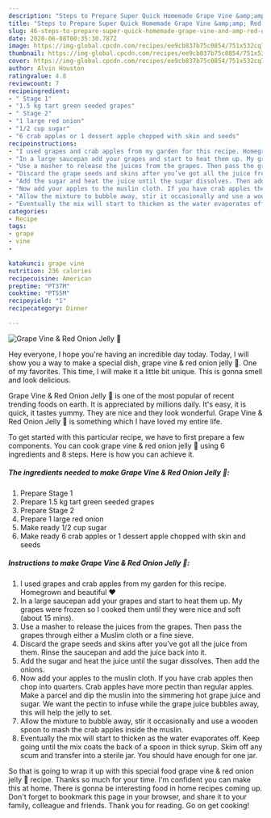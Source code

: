 ```yaml
---
description: "Steps to Prepare Super Quick Homemade Grape Vine &amp;amp; Red Onion Jelly 🍇"
title: "Steps to Prepare Super Quick Homemade Grape Vine &amp;amp; Red Onion Jelly 🍇"
slug: 46-steps-to-prepare-super-quick-homemade-grape-vine-and-amp-red-onion-jelly
date: 2020-06-08T00:35:30.787Z
image: https://img-global.cpcdn.com/recipes/ee9cb837b75c0854/751x532cq70/grape-vine-red-onion-jelly-🍇-recipe-main-photo.jpg
thumbnail: https://img-global.cpcdn.com/recipes/ee9cb837b75c0854/751x532cq70/grape-vine-red-onion-jelly-🍇-recipe-main-photo.jpg
cover: https://img-global.cpcdn.com/recipes/ee9cb837b75c0854/751x532cq70/grape-vine-red-onion-jelly-🍇-recipe-main-photo.jpg
author: Alvin Houston
ratingvalue: 4.8
reviewcount: 7
recipeingredient:
- " Stage 1"
- "1.5 kg tart green seeded grapes"
- " Stage 2"
- "1 large red onion"
- "1/2 cup sugar"
- "6 crab apples or 1 dessert apple chopped with skin and seeds"
recipeinstructions:
- "I used grapes and crab apples from my garden for this recipe. Homegrown and beautiful ❤️"
- "In a large saucepan add your grapes and start to heat them up. My grapes were frozen so I cooked them until they were nice and soft (about 15 mins)."
- "Use a masher to release the juices from the grapes. Then pass the grapes through either a Muslim cloth or a fine sieve."
- "Discard the grape seeds and skins after you’ve got all the juice from them. Rinse the saucepan and add the juice back into it."
- "Add the sugar and heat the juice until the sugar dissolves. Then add the onions."
- "Now add your apples to the muslin cloth. If you have crab apples then chop into quarters. Crab apples have more pectin than regular apples. Make a parcel and dip the muslin into the simmering hot grape juice and sugar. We want the pectin to infuse while the grape juice bubbles away, this will help the jelly to set."
- "Allow the mixture to bubble away, stir it occasionally and use a wooden spoon to mash the crab apples inside the muslin."
- "Eventually the mix will start to thicken as the water evaporates off. Keep going until the mix coats the back of a spoon in thick syrup. Skim off any scum and transfer into a sterile jar. You should have enough for one jar."
categories:
- Recipe
tags:
- grape
- vine
- 

katakunci: grape vine  
nutrition: 236 calories
recipecuisine: American
preptime: "PT37M"
cooktime: "PT55M"
recipeyield: "1"
recipecategory: Dinner

---
```



![Grape Vine &amp; Red Onion Jelly 🍇](https://img-global.cpcdn.com/recipes/ee9cb837b75c0854/751x532cq70/grape-vine-red-onion-jelly-🍇-recipe-main-photo.jpg)

Hey everyone, I hope you're having an incredible day today. Today, I will show you a way to make a special dish, grape vine &amp; red onion jelly 🍇. One of my favorites. This time, I will make it a little bit unique. This is gonna smell and look delicious.

Grape Vine &amp; Red Onion Jelly 🍇 is one of the most popular of recent trending foods on earth. It is appreciated by millions daily. It's easy, it is quick, it tastes yummy. They are nice and they look wonderful. Grape Vine &amp; Red Onion Jelly 🍇 is something which I have loved my entire life.




To get started with this particular recipe, we have to first prepare a few components. You can cook grape vine &amp; red onion jelly 🍇 using 6 ingredients and 8 steps. Here is how you can achieve it.

<!--inarticleads1-->

##### The ingredients needed to make Grape Vine &amp; Red Onion Jelly 🍇:

1. Prepare  Stage 1
1. Prepare 1.5 kg tart green seeded grapes
1. Prepare  Stage 2
1. Prepare 1 large red onion
1. Make ready 1/2 cup sugar
1. Make ready 6 crab apples or 1 dessert apple chopped with skin and seeds




<!--inarticleads2-->

##### Instructions to make Grape Vine &amp; Red Onion Jelly 🍇:

1. I used grapes and crab apples from my garden for this recipe. Homegrown and beautiful ❤️
1. In a large saucepan add your grapes and start to heat them up. My grapes were frozen so I cooked them until they were nice and soft (about 15 mins).
1. Use a masher to release the juices from the grapes. Then pass the grapes through either a Muslim cloth or a fine sieve.
1. Discard the grape seeds and skins after you’ve got all the juice from them. Rinse the saucepan and add the juice back into it.
1. Add the sugar and heat the juice until the sugar dissolves. Then add the onions.
1. Now add your apples to the muslin cloth. If you have crab apples then chop into quarters. Crab apples have more pectin than regular apples. Make a parcel and dip the muslin into the simmering hot grape juice and sugar. We want the pectin to infuse while the grape juice bubbles away, this will help the jelly to set.
1. Allow the mixture to bubble away, stir it occasionally and use a wooden spoon to mash the crab apples inside the muslin.
1. Eventually the mix will start to thicken as the water evaporates off. Keep going until the mix coats the back of a spoon in thick syrup. Skim off any scum and transfer into a sterile jar. You should have enough for one jar.




So that is going to wrap it up with this special food grape vine &amp; red onion jelly 🍇 recipe. Thanks so much for your time. I'm confident you can make this at home. There is gonna be interesting food in home recipes coming up. Don't forget to bookmark this page in your browser, and share it to your family, colleague and friends. Thank you for reading. Go on get cooking!
